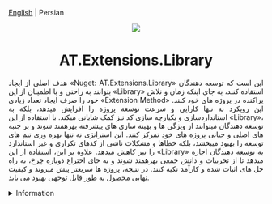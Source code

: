 [English](./README.md) | Persian

<p align="center">
	<img align="center" src="https://www.extensionmethod.com/wp-content/uploads/2020/09/ExtensionMethod_Logo_final_2.png">
</p>

<h1 align="center">
	AT.Extensions.Library
</h1>

<div>
	<p align="justify">
	    هدف اصلی از ایجاد «Nuget: AT.Extensions.Library» این است که توسعه دهندگان بتوانند به راحتی و با اطمینان از این «Library» استفاده کنند، به جای اینکه زمان و تلاش خود را صرف ایجاد تعداد زیادی «Extension Method» پراکنده در پروژه های خود کنند. این رویکرد نه تنها کارایی و سرعت توسعه پروژه را افزایش میدهد، بلکه به استانداردسازی و یکپارچه سازی کد نیز کمک شایانی میکند. با استفاده از این «Library»، توسعه دهندگان میتوانند از ویژگی ها و بهینه سازی های پیشرفته بهرهمند شوند و بر جنبه های اصلی و حیاتی پروژه های خود تمرکز کنند. این استراتژی نه تنها بهره وری تیم های توسعه را بهبود میبخشد، بلکه خطاها و مشکلات ناشی از کدهای تکراری و غیر استاندارد را نیز کاهش میدهد. علاوه بر این، استفاده از این «Library» به توسعه دهندگان اجازه میدهد تا از تجربیات و دانش جمعی بهرهمند شوند و به جای اختراع دوباره چرخ، به راه حل های اثبات شده و کارآمد تکیه کنند. در نتیجه، پروژه ها سریعتر پیش میروند و کیفیت نهایی محصول به طور قابل توجهی بهبود می یابد.
	</p>
</div>

<details>
<summary>Information</summary>

### جدول Method های پیاده سازی شده در پروژه
| Row  | Category | Number Of Methods
| :---: | :---: | :---:
| 01 | CharExtension | ---
| 02 | DateTimeExtension | ---
| 03 | DirectoryInfoExtension | ---
| 04 | FileInfoExtension | ---
| 05 | HttpHandlerExtension | ---
| 06 | StringExtension | ---
| 07 | XMLExtension | ---

</details>
